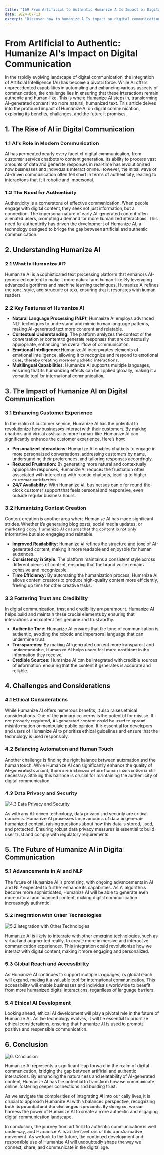 ```yaml
---
title: "169 From Artificial to Authentic Humanize A Is Impact on Digital Communication"
date: 2024-07-13
excerpt: "Discover how to humanize A Is impact on digital communication transforming artificial interactions into authentic connections"
---
```


# From Artificial to Authentic: Humanize AI's Impact on Digital Communication

In the rapidly evolving landscape of digital communication, the integration of Artificial Intelligence (AI) has become a pivotal force. While AI offers unprecedented capabilities in automating and enhancing various aspects of communication, the challenge lies in ensuring that these interactions remain authentic and human-like. This is where Humanize AI steps in, transforming AI-generated content into more natural, humanized text. This article delves into the profound impact of Humanize AI on digital communication, exploring its benefits, challenges, and the future it promises.

## 1. The Rise of AI in Digital Communication

### 1.1 AI's Role in Modern Communication

AI has permeated nearly every facet of digital communication, from customer service chatbots to content generation. Its ability to process vast amounts of data and generate responses in real-time has revolutionized how businesses and individuals interact online. However, the initial wave of AI-driven communication often fell short in terms of authenticity, leading to interactions that felt robotic and impersonal.

### 1.2 The Need for Authenticity

Authenticity is a cornerstone of effective communication. When people engage with digital content, they seek not just information, but a connection. The impersonal nature of early AI-generated content often alienated users, prompting a demand for more humanized interactions. This need for authenticity has driven the development of Humanize AI, a technology designed to bridge the gap between artificial and authentic communication.

## 2. Understanding Humanize AI

### 2.1 What is Humanize AI?

Humanize AI is a sophisticated text processing platform that enhances AI-generated content to make it more natural and human-like. By leveraging advanced algorithms and machine learning techniques, Humanize AI refines the tone, style, and structure of text, ensuring that it resonates with human readers.

### 2.2 Key Features of Humanize AI

- **Natural Language Processing (NLP):** Humanize AI employs advanced NLP techniques to understand and mimic human language patterns, making AI-generated text more coherent and relatable.
- **Contextual Understanding:** The platform analyzes the context of the conversation or content to generate responses that are contextually appropriate, enhancing the overall flow of communication.
- **Emotional Intelligence:** Humanize AI incorporates elements of emotional intelligence, allowing it to recognize and respond to emotional cues, thereby creating more empathetic interactions.
- **Multilingual Capabilities:** Humanize AI supports multiple languages, ensuring that its humanizing effects can be applied globally, making it a versatile tool for international communication.

## 3. The Impact of Humanize AI on Digital Communication

### 3.1 Enhancing Customer Experience

In the realm of customer service, Humanize AI has the potential to revolutionize how businesses interact with their customers. By making chatbots and virtual assistants more human-like, Humanize AI can significantly enhance the customer experience. Here’s how:

- **Personalized Interactions:** Humanize AI enables chatbots to engage in more personalized conversations, addressing customers by name, understanding their preferences, and tailoring responses accordingly.
- **Reduced Frustration:** By generating more natural and contextually appropriate responses, Humanize AI reduces the frustration often associated with interacting with robotic chatbots, leading to higher customer satisfaction.
- **24/7 Availability:** With Humanize AI, businesses can offer round-the-clock customer support that feels personal and responsive, even outside regular business hours.

### 3.2 Humanizing Content Creation

Content creation is another area where Humanize AI has made significant strides. Whether it’s generating blog posts, social media updates, or marketing copy, Humanize AI ensures that the content is not only informative but also engaging and relatable.

- **Improved Readability:** Humanize AI refines the structure and tone of AI-generated content, making it more readable and enjoyable for human audiences.
- **Consistency in Style:** The platform maintains a consistent style across different pieces of content, ensuring that the brand voice remains cohesive and recognizable.
- **Time Efficiency:** By automating the humanization process, Humanize AI allows content creators to produce high-quality content more efficiently, freeing up time for other creative tasks.

### 3.3 Fostering Trust and Credibility

In digital communication, trust and credibility are paramount. Humanize AI helps build and maintain these crucial elements by ensuring that interactions and content feel genuine and trustworthy.

- **Authentic Tone:** Humanize AI ensures that the tone of communication is authentic, avoiding the robotic and impersonal language that can undermine trust.
- **Transparency:** By making AI-generated content more transparent and understandable, Humanize AI helps users feel more confident in the information they receive.
- **Credible Sources:** Humanize AI can be integrated with credible sources of information, ensuring that the content it generates is accurate and reliable.

## 4. Challenges and Considerations

### 4.1 Ethical Considerations

While Humanize AI offers numerous benefits, it also raises ethical considerations. One of the primary concerns is the potential for misuse. If not properly regulated, AI-generated content could be used to spread misinformation or manipulate public opinion. It is essential for developers and users of Humanize AI to prioritize ethical guidelines and ensure that the technology is used responsibly.

### 4.2 Balancing Automation and Human Touch

Another challenge is finding the right balance between automation and the human touch. While Humanize AI can significantly enhance the quality of AI-generated content, there are instances where human intervention is still necessary. Striking this balance is crucial for maintaining the authenticity of digital communication.

### 4.3 Data Privacy and Security

![4.3 Data Privacy and Security](/images/09.jpeg)


As with any AI-driven technology, data privacy and security are critical concerns. Humanize AI processes large amounts of data to generate humanized content, raising questions about how this data is stored, used, and protected. Ensuring robust data privacy measures is essential to build user trust and comply with regulatory requirements.

## 5. The Future of Humanize AI in Digital Communication

### 5.1 Advancements in AI and NLP

The future of Humanize AI is promising, with ongoing advancements in AI and NLP expected to further enhance its capabilities. As AI algorithms become more sophisticated, Humanize AI will be able to generate even more natural and nuanced content, making digital communication increasingly authentic.

### 5.2 Integration with Other Technologies

![5.2 Integration with Other Technologies](/images/08.jpeg)


Humanize AI is likely to integrate with other emerging technologies, such as virtual and augmented reality, to create more immersive and interactive communication experiences. This integration could revolutionize how we interact with digital content, making it more engaging and personalized.

### 5.3 Global Reach and Accessibility

As Humanize AI continues to support multiple languages, its global reach will expand, making it a valuable tool for international communication. This accessibility will enable businesses and individuals worldwide to benefit from more humanized digital interactions, regardless of language barriers.

### 5.4 Ethical AI Development

Looking ahead, ethical AI development will play a pivotal role in the future of Humanize AI. As the technology evolves, it will be essential to prioritize ethical considerations, ensuring that Humanize AI is used to promote positive and responsible communication.

## 6. Conclusion

![6. Conclusion](/images/24.jpeg)


Humanize AI represents a significant leap forward in the realm of digital communication, bridging the gap between artificial and authentic interactions. By enhancing the naturalness and relatability of AI-generated content, Humanize AI has the potential to transform how we communicate online, fostering deeper connections and building trust.

As we navigate the complexities of integrating AI into our daily lives, it is crucial to approach Humanize AI with a balanced perspective, recognizing both its potential and the challenges it presents. By doing so, we can harness the power of Humanize AI to create a more authentic and engaging digital communication landscape.

In conclusion, the journey from artificial to authentic communication is well underway, and Humanize AI is at the forefront of this transformative movement. As we look to the future, the continued development and responsible use of Humanize AI will undoubtedly shape the way we connect, share, and communicate in the digital age.
